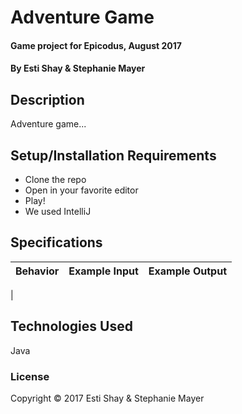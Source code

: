 # Adventure Game

#### Game project for Epicodus, August 2017

#### By Esti Shay & Stephanie Mayer

## Description

Adventure game...

## Setup/Installation Requirements

* Clone the repo
* Open in your favorite editor
* Play!
* We used IntelliJ

## Specifications

| Behavior      | Example Input         | Example Output        |
| ------------- | ------------- | ------------- |
|


## Technologies Used

Java

### License

Copyright &copy; 2017 Esti Shay & Stephanie Mayer
